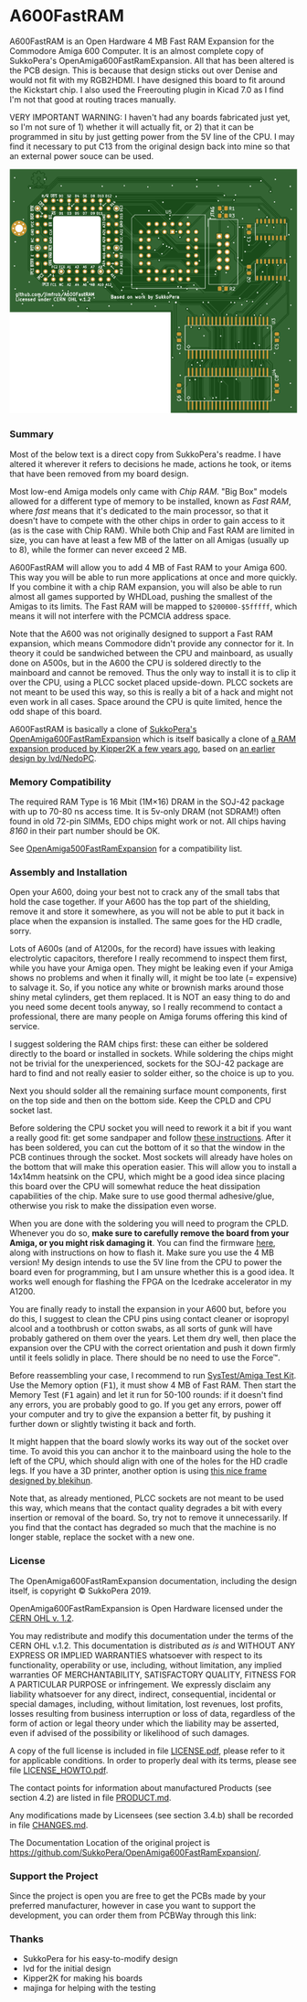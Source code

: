 # A600FastRAM
A600FastRAM is an Open Hardware 4 MB Fast RAM Expansion for the Commodore Amiga 600 Computer. It is an almost complete copy of SukkoPera's OpenAmiga600FastRamExpansion. All that has been altered is the PCB design. This is because that design sticks out over Denise and would not fit with my RGB2HDMI. I have designed this board to fit around the Kickstart chip. I also used the Freerouting plugin in Kicad 7.0 as I find I'm not that good at routing traces manually.

VERY IMPORTANT WARNING: I haven't had any boards fabricated just yet, so I'm not sure of 1) whether it will actually fit, or 2) that it can be programmed in situ by just getting power from the 5V line of the CPU. I may find it necessary to put C13 from the original design back into mine so that an external power souce can be used.

![Board](https://github.com/jimfrob/A600FastRAM/blob/main/render-top.svg)

### Summary
Most of the below text is a direct copy from SukkoPera's readme. I have altered it wherever it refers to decisions he made, actions he took, or items that have been removed from my board design.

Most low-end Amiga models only came with *Chip RAM*. "Big Box" models allowed for a different type of memory to be installed, known as *Fast RAM*, where *fast* means that it's dedicated to the main processor, so that it doesn't have to compete with the other chips in order to gain access to it (as is the case with Chip RAM). While both Chip and Fast RAM are limited in size, you can have at least a few MB of the latter on all Amigas (usually up to 8), while the former can never exceed 2 MB.

A600FastRAM will allow you to add 4 MB of Fast RAM to your Amiga 600. This way you will be able to run more applications at once and more quickly. If you combine it with a chip RAM expansion, you will also be able to run almost all games supported by WHDLoad, pushing the smallest of the Amigas to its limits. The Fast RAM will be mapped to `$200000-$5fffff`, which means it will not interfere with the PCMCIA address space.

Note that the A600 was not originally designed to support a Fast RAM expansion, which means Commodore didn't provide any connector for it. In theory it could be sandwiched between the CPU and mainboard, as usually done on A500s, but in the A600 the CPU is soldered directly to the mainboard and cannot be removed. Thus the only way to install it is to clip it over the CPU, using a PLCC socket placed upside-down. PLCC sockets are not meant to be used this way, so this is really a bit of a hack and might not even work in all cases. Space around the CPU is quite limited, hence the odd shape of this board.

A600FastRAM is basically a clone of [SukkoPera's OpenAmiga600FastRamExpansion](https://github.com/SukkoPera/OpenAmiga600FastRamExpansion) which is itself basically a clone of [a RAM expansion produced by Kipper2K a few years ago](http://eab.abime.net/showthread.php?t=64218), based on [an earlier design by lvd/NedoPC](http://lvd.nedopc.com/Projects/a600_8mb/index.html).

### Memory Compatibility
The required RAM Type is 16 Mbit (1M×16) DRAM in the SOJ-42 package with up to 70-80 ns access time. It is 5v-only DRAM (not SDRAM!) often found in old 72-pin SIMMs, EDO chips might work or not. All chips having *8160* in their part number should be OK.

See [OpenAmiga500FastRamExpansion](https://github.com/SukkoPera/OpenAmiga500FastRamExpansion#memory-compatibility) for a compatibility list.

### Assembly and Installation
Open your A600, doing your best not to crack any of the small tabs that hold the case together. If your A600 has the top part of the shielding, remove it and store it somewhere, as you will not be able to put it back in place when the expansion is installed. The same goes for the HD cradle, sorry.

Lots of A600s (and of A1200s, for the record) have issues with leaking electrolytic capacitors, therefore I really recommend to inspect them first, while you have your Amiga open. They might be leaking even if your Amiga shows no problems and when it finally will, it might be too late (= expensive) to salvage it. So, if you notice any white or brownish marks around those shiny metal cylinders, get them replaced. It is NOT an easy thing to do and you need some decent tools anyway, so I really recommend to contact a professional, there are many people on Amiga forums offering this kind of service.

I suggest soldering the RAM chips first: these can either be soldered directly to the board or installed in sockets. While soldering the chips might not be trivial for the unexperienced, sockets for the SOJ-42 package are hard to find and not really easier to solder either, so the choice is up to you.

Next you should solder all the remaining surface mount components, first on the top side and then on the bottom side. Keep the CPLD and CPU socket last.

Before soldering the CPU socket you will need to rework it a bit if you want a really good fit: get some sandpaper and follow [these instructions](SocketRework.md). After it has been soldered, you can cut the bottom of it so that the window in the PCB continues through the socket. Most sockets will already have holes on the bottom that will make this operation easier. This will allow you to install a 14x14mm heatsink on the CPU, which might be a good idea since placing this board over the CPU will somewhat reduce the heat dissipation capabilities of the chip. Make sure to use good thermal adhesive/glue, otherwise you risk to make the dissipation even worse.

When you are done with the soldering you will need to program the CPLD. Whenever you do so, **make sure to carefully remove the board from your Amiga, or you might risk damaging it**. You can find the firmware [here](https://github.com/SukkoPera/OpenAmiga500FastRamExpansion/tree/master/firmware), along with instructions on how to flash it. Make sure you use the 4 MB version! My design intends to use the 5V line from the CPU to power the board even for programming, but I am unsure whether this is a good idea. It works well enough for flashing the FPGA on the Icedrake accelerator in my A1200.

You are finally ready to install the expansion in your A600 but, before you do this, I suggest to clean the CPU pins using contact cleaner or isopropyl alcool and a toothbrush or cotton swabs, as all sorts of gunk will have probably gathered on them over the years. Let them dry well, then place the expansion over the CPU with the correct orientation and push it down firmly until it feels solidly in place. There should be no need to use the Force&trade;.

Before reassembling your case, I recommend to run [SysTest/Amiga Test Kit](https://github.com/keirf/Amiga-Stuff). Use the Memory option (<kbd>F1</kbd>), it must show 4 MB of Fast RAM. Then start the Memory Test (<kbd>F1</kbd> again) and let it run for 50-100 rounds: if it doesn't find any errors, you are probably good to go. If you get any errors, power off your computer and try to give the expansion a better fit, by pushing it further down or slightly twisting it back and forth.

It might happen that the board slowly works its way out of the socket over time. To avoid this you can anchor it to the mainboard using the hole to the left of the CPU, which should align with one of the holes for the HD cradle legs. If you have a 3D printer, another option is using [this nice frame designed by blekihun](https://www.thingiverse.com/thing:4824656).

Note that, as already mentioned, PLCC sockets are not meant to be used this way, which means that the contact quality degrades a bit with every insertion or removal of the board. So, try not to remove it unnecessarily. If you find that the contact has degraded so much that the machine is no longer stable, replace the socket with a new one.

### License
The OpenAmiga600FastRamExpansion documentation, including the design itself, is copyright &copy; SukkoPera 2019.

OpenAmiga600FastRamExpansion is Open Hardware licensed under the [CERN OHL v. 1.2](http://ohwr.org/cernohl).

You may redistribute and modify this documentation under the terms of the CERN OHL v.1.2. This documentation is distributed *as is* and WITHOUT ANY EXPRESS OR IMPLIED WARRANTIES whatsoever with respect to its functionality, operability or use, including, without limitation, any implied warranties OF MERCHANTABILITY, SATISFACTORY QUALITY, FITNESS FOR A PARTICULAR PURPOSE or infringement. We expressly disclaim any liability whatsoever for any direct, indirect, consequential, incidental or special damages, including, without limitation, lost revenues, lost profits, losses resulting from business interruption or loss of data, regardless of the form of action or legal theory under which the liability may be asserted, even if advised of the possibility or likelihood of such damages.

A copy of the full license is included in file [LICENSE.pdf](LICENSE.pdf), please refer to it for applicable conditions. In order to properly deal with its terms, please see file [LICENSE_HOWTO.pdf](LICENSE_HOWTO.pdf).

The contact points for information about manufactured Products (see section 4.2) are listed in file [PRODUCT.md](PRODUCT.md).

Any modifications made by Licensees (see section 3.4.b) shall be recorded in file [CHANGES.md](CHANGES.md).

The Documentation Location of the original project is https://github.com/SukkoPera/OpenAmiga600FastRamExpansion/.

### Support the Project
Since the project is open you are free to get the PCBs made by your preferred manufacturer, however in case you want to support the development, you can order them from PCBWay through this link:

### Thanks
- SukkoPera for his easy-to-modify design
- lvd for the initial design
- Kipper2K for making his boards
- majinga for helping with the testing
